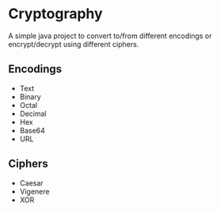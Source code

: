 # Cryptography

A simple java project to convert to/from different encodings or encrypt/decrypt using different ciphers.

## Encodings

* Text
* Binary
* Octal
* Decimal
* Hex
* Base64
* URL

## Ciphers

* Caesar
* Vigenere
* XOR
